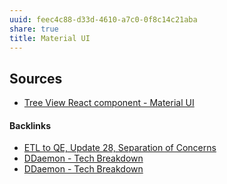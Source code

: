 ```yaml
---
uuid: feec4c88-d33d-4610-a7c0-0f8c14c21aba
share: true
title: Material UI
---
```

## Sources

* [Tree View React component - Material UI](https://mui.com/material-ui/react-tree-view/)

#### Backlinks

* [ETL to QE, Update 28, Separation of Concerns](/1c28c038-689a-4083-a472-3bdab8489c4f)
* [DDaemon - Tech Breakdown](/457c6a22-361f-4b4b-9867-809c7c6d0316)
* [DDaemon - Tech Breakdown](/457c6a22-361f-4b4b-9867-809c7c6d0316)